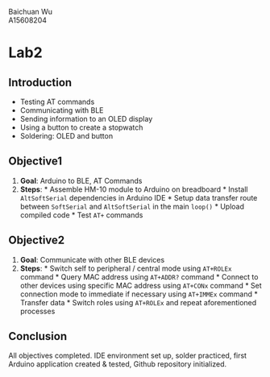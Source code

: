 Baichuan Wu </br>
A15608204 </br>

# Lab2

## Introduction
  * Testing AT commands
  * Communicating with BLE
  * Sending information to an OLED display
  * Using a button to create a stopwatch
  * Soldering: OLED and button

## Objective1
  1. **Goal**: Arduino to BLE, AT Commands
  2. **Steps**:
    * Assemble HM-10 module to Arduino on breadboard
    * Install `AltSoftSerial` dependencies in Arduino IDE
    * Setup data transfer route between `SoftSerial` and `AltSoftSerial` in the main `loop()`
    * Upload compiled code
    * Test `AT+` commands

## Objective2
  1. **Goal**: Communicate with other BLE devices
  2. **Steps**:
    * Switch self to peripheral / central mode using `AT+ROLEx` command
    * Query MAC address using `AT+ADDR?` command
    * Connect to other devices using specific MAC address using `AT+CONx` command
    * Set connection mode to immediate if necessary using `AT+IMMEx` command
    * Transfer data
    * Switch roles using `AT+ROLEx` and repeat aforementioned processes



## Conclusion
  All objectives completed. IDE environment set up, solder practiced, first Arduino application created & tested, Github repository initialized.  
